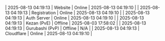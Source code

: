 | 2025-08-13 04:19:13 | Website | Online | 2025-08-13 04:19:10 |
| 2025-08-13 04:19:13 | Registration | Online | 2025-08-13 04:19:10 |
| 2025-08-13 04:19:13 | Auth Server | Online | 2025-08-13 04:19:10 |
| 2025-08-13 04:19:13 | Kezan (PvE) | Offline | 2025-08-03 17:58:02 |
| 2025-08-13 04:19:13 | Gurubashi (PvP) | Offline | N/A |
| 2025-08-13 04:19:13 | Cloudflare | Online | 2025-08-13 04:19:10 |
